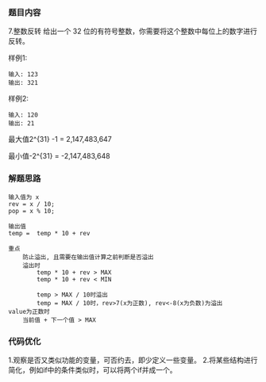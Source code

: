 ### 题目内容
7.整数反转
给出一个 32 位的有符号整数，你需要将这个整数中每位上的数字进行反转。

样例1:

    输入: 123
    输出: 321
样例2:

    输入: 120
    输出: 21

最大值2^{31} -1 = 2,147,483,647

最小值-2^{31} = -2,147,483,648

### 解题思路
    输入值为 x
    rev = x / 10;
    pop = x % 10;

    输出值
    temp =  temp * 10 + rev

    重点
        防止溢出, 且需要在输出值计算之前判断是否溢出
        溢出时 
            temp * 10 + rev > MAX
            temp * 10 + rev < MIN

            temp > MAX / 10时溢出
            temp = MAX / 10时，rev>7(x为正数), rev<-8(x为负数)为溢出
    value为正数时
        当前值 + 下一个值 > MAX

### 代码优化
1.观察是否又类似功能的变量，可否约去，即少定义一些变量。
2.将某些结构进行简化，例如if中的条件类似时，可以将两个if并成一个。

